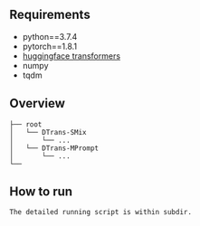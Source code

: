 ## Requirements
- python==3.7.4
- pytorch==1.8.1
- [huggingface transformers](https://github.com/huggingface/transformers)
- numpy
- tqdm

## Overview
```
├── root
│   └── DTrans-SMix
│       └── ...
│   └── DTrans-MPrompt
│       └── ...
└──
```

## How to run
```console
The detailed running script is within subdir.
```
